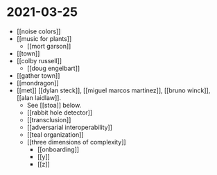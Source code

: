 # 2021-03-25

- [[noise colors]]
- [[music for plants]]
  - [[mort garson]]
- [[town]]
- [[colby russell]]
  - [[doug engelbart]]
- [[gather town]]
- [[mondragon]]
- [[met]] [[dylan steck]], [[miguel marcos martinez]], [[bruno winck]], [[alan laidlaw]].
  - See [[stoa]] below.
  - [[rabbit hole detector]]
  - [[transclusion]]
  - [[adversarial interoperability]]
  - [[teal organization]]
  - [[three dimensions of complexity]]
    - [[onboarding]]
    - [[y]]
    - [[z]]

